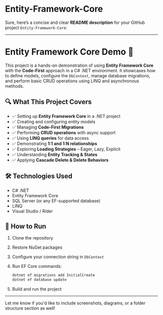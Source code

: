 # Entity-Framework-Core

Sure, here’s a concise and clear **README description** for your GitHub project `Entity-Framework-Core`:

---

# Entity Framework Core Demo 🚀

This project is a hands-on demonstration of using **Entity Framework Core** with the **Code-First** approach in a C# .NET environment. It showcases how to define models, configure the `DbContext`, manage database migrations, and perform basic CRUD operations using LINQ and asynchronous methods.

## 🔍 What This Project Covers

* ✅ Setting up **Entity Framework Core** in a .NET project
* ✅ Creating and configuring entity models
* ✅ Managing **Code-First Migrations**
* ✅ Performing **CRUD operations** with async support
* ✅ Using **LINQ queries** for data access
* ✅ Demonstrating **1:1 and 1\:N relationships**
* ✅ Exploring **Loading Strategies** – Eager, Lazy, Explicit
* ✅ Understanding **Entity Tracking & States**
* ✅ Applying **Cascade Delete & Delete Behaviors**

## 🛠️ Technologies Used

* C# .NET
* Entity Framework Core
* SQL Server (or any EF-supported database)
* LINQ
* Visual Studio / Rider

## 🏁 How to Run

1. Clone the repository

2. Restore NuGet packages

3. Configure your connection string in `DbContext`

4. Run EF Core commands:

   ```bash
   dotnet ef migrations add InitialCreate
   dotnet ef database update
   ```

5. Build and run the project

---

Let me know if you'd like to include screenshots, diagrams, or a folder structure section as well!
